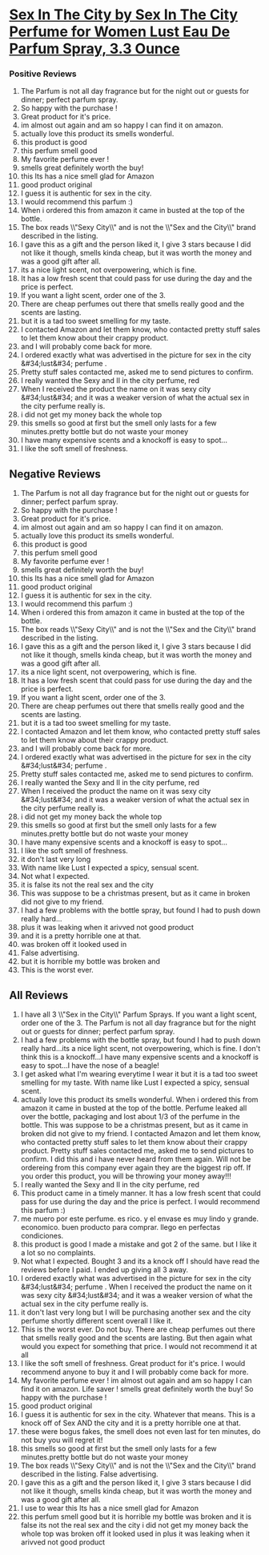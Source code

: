 # [Sex In The City by Sex In The City Perfume for Women Lust Eau De Parfum Spray, 3.3 Ounce](https://products.checkmycream.com/products/Sex-In-The-City-by-Sex-In-The-City-Perfume-for-Women-Lust-Eau-De-Parfum-Spray-3.3-Ounce.html)

### Positive Reviews

<ol>
      <li>The Parfum is not all day fragrance but for the night out or guests for dinner; perfect parfum spray.</li>
      <li>So happy with the purchase !</li>
      <li>Great product for it&#x27;s price.</li>
      <li>im almost out again and am so happy I can find it on amazon.</li>
      <li>actually love this product its smells wonderful.</li>
      <li>this product is good</li>
      <li>this perfum smell good</li>
      <li>My favorite perfume ever !</li>
      <li>smells great definitely worth the buy!</li>
      <li>this Its has a nice smell glad for Amazon</li>
      <li>good product original</li>
      <li>I guess it is authentic for sex in the city.</li>
      <li>I would recommend this parfum :)</li>
      <li>When i ordered this from amazon it came in busted at the top of the bottle.  </li>
      <li>The box reads \\&quot;Sexy City\\&quot; and is not the \\&quot;Sex and the City\\&quot; brand described in the listing.  </li>
      <li>I gave  this as a gift and the person liked it, I give 3 stars because I did not like it though, smells kinda cheap, but it was worth the money and was a good gift after all.</li>
      <li>its a nice light scent, not overpowering, which is fine.</li>
      <li>It has a low fresh scent that could pass for use during the day and the price is perfect.</li>
      <li>If you want a light scent, order one of the 3.  </li>
      <li>There are cheap perfumes out there that smells really good and the scents are lasting.</li>
      <li>but it is a tad too sweet smelling for my taste.</li>
      <li>I contacted Amazon and let them know, who contacted pretty stuff sales to let them know about their crappy product.</li>
      <li>and I will probably come back for more.</li>
      <li>I ordered exactly what was advertised in the picture for sex in the city &amp;#34;lust&amp;#34; perfume .</li>
      <li>Pretty stuff sales contacted me, asked me to send pictures to confirm.</li>
      <li>I really wanted the Sexy and II in the city perfume, red</li>
      <li>When I received the product the name on it was sexy city &amp;#34;lust&amp;#34; and it was a weaker version of what the actual sex in the city perfume really is.</li>
      <li>i did not get my money back the whole top</li>
      <li>this smells so good at first but the smell only lasts for a few minutes.pretty bottle but do not waste your money</li>
      <li>I have many expensive scents and a knockoff is easy to spot...</li>
      <li>I like the soft smell of freshness.</li>
</ol>


<h2>Negative Reviews</h2>
<ol>
<li> The Parfum is not all day fragrance but for the night out or guests for dinner; perfect parfum spray.</li>
<li> So happy with the purchase !</li>
<li> Great product for it&#x27;s price.</li>
<li> im almost out again and am so happy I can find it on amazon.</li>
<li> actually love this product its smells wonderful.</li>
<li> this product is good</li>
<li> this perfum smell good</li>
<li> My favorite perfume ever !</li>
<li> smells great definitely worth the buy!</li>
<li> this Its has a nice smell glad for Amazon</li>
<li> good product original</li>
<li> I guess it is authentic for sex in the city.</li>
<li> I would recommend this parfum :)</li>
<li> When i ordered this from amazon it came in busted at the top of the bottle.  </li>
<li> The box reads \\&quot;Sexy City\\&quot; and is not the \\&quot;Sex and the City\\&quot; brand described in the listing.  </li>
<li> I gave  this as a gift and the person liked it, I give 3 stars because I did not like it though, smells kinda cheap, but it was worth the money and was a good gift after all.</li>
<li> its a nice light scent, not overpowering, which is fine.</li>
<li> It has a low fresh scent that could pass for use during the day and the price is perfect.</li>
<li> If you want a light scent, order one of the 3.  </li>
<li> There are cheap perfumes out there that smells really good and the scents are lasting.</li>
<li> but it is a tad too sweet smelling for my taste.</li>
<li> I contacted Amazon and let them know, who contacted pretty stuff sales to let them know about their crappy product.</li>
<li> and I will probably come back for more.</li>
<li> I ordered exactly what was advertised in the picture for sex in the city &amp;#34;lust&amp;#34; perfume .</li>
<li> Pretty stuff sales contacted me, asked me to send pictures to confirm.</li>
<li> I really wanted the Sexy and II in the city perfume, red</li>
<li> When I received the product the name on it was sexy city &amp;#34;lust&amp;#34; and it was a weaker version of what the actual sex in the city perfume really is.</li>
<li> i did not get my money back the whole top</li>
<li> this smells so good at first but the smell only lasts for a few minutes.pretty bottle but do not waste your money</li>
<li> I have many expensive scents and a knockoff is easy to spot...</li>
<li> I like the soft smell of freshness.</li>
<li> it don&#x27;t last very long</li>
<li> With name like Lust I expected a spicy, sensual scent.</li>
<li> Not what I expected.</li>
<li> it is false its not the real sex and the city</li>
<li> This was suppose to be a christmas present, but as it came in broken did not give to my friend.</li>
<li> I had a few problems with the bottle spray, but found I had to push down really hard...</li>
<li> plus it was leaking when it arivved not good product</li>
<li> and it is a pretty horrible one at that.</li>
<li> was broken off it looked used in</li>
<li> False advertising.</li>
<li> but it is horrible my bottle was broken and</li>
<li> This is the worst ever.</li>
</ol>

<h2>All Reviews</h2>

<ol>
    <li> I have all 3 \\&quot;Sex in the City\\&quot; Parfum Sprays. If you want a light scent, order one of the 3.  The Parfum is not all day fragrance but for the night out or guests for dinner; perfect parfum spray.</li>
    <li> I had a few problems with the bottle spray, but found I had to push down really hard...its a nice light scent, not overpowering, which is fine. I don&#x27;t think this is a knockoff...I have many expensive scents and a knockoff is easy to spot...I have the nose of a beagle!</li>
    <li> I get asked what I&#x27;m wearing everytime I wear it but it is a tad too sweet smelling for my taste. With name like Lust I expected a spicy, sensual scent.</li>
    <li> actually love this product its smells wonderful. When i ordered this from amazon it came in busted at the top of the bottle.  Perfume leaked all over the bottle, packaging and lost about 1/3 of the perfume in the bottle. This was suppose to be a christmas present, but as it came in broken did not give to my friend. I contacted Amazon and let them know, who contacted pretty stuff sales to let them know about their crappy product. Pretty stuff sales contacted me, asked me to send pictures to confirm. I did this and i have never heard from them again. Will not be ordereing from this company ever again they are the biggest rip off.   If you order this product, you will be throwing your money away!!!</li>
    <li> I really wanted the Sexy and II in the city perfume, red</li>
    <li> This product came in a timely manner. It has a low fresh scent that could pass for use during the day and the price is perfect. I would recommend this parfum :)</li>
    <li> me muero por este perfume. es rico. y el envase es muy lindo y grande. economico. buen producto para comprar. llego en perfectas condiciones.</li>
    <li> this product is good I made a mistake and got 2 of the same. but I like it a lot so no complaints.</li>
    <li> Not what I expected. Bought 3 and its a knock off I should have read the reviews before I paid. I ended up giving all 3 away.</li>
    <li> I ordered exactly what was advertised in the picture for sex in the city &amp;#34;lust&amp;#34; perfume . When I received the product the name on it was sexy city &amp;#34;lust&amp;#34; and it was a weaker version of what the actual sex in the city perfume really is.</li>
    <li> it don&#x27;t last very long but I will be purchasing another sex and the city perfume shortly different scent overall I like it.</li>
    <li> This is the worst ever. Do not buy. There are cheap perfumes out there that smells really good and the scents are lasting. But then again what  would you expect for something that price. I would not recommend it at all</li>
    <li> I like the soft smell of freshness. Great product for it&#x27;s price. I would recommend anyone to buy it and I will probably come back for more.</li>
    <li> My favorite perfume ever ! im almost out again and am so happy I can find it on amazon. Life saver ! smells great definitely worth the buy! So happy with the purchase !</li>
    <li> good product original</li>
    <li> I guess it is authentic for sex in the city. Whatever that means. This is a knock off of Sex AND the city and it is a pretty horrible one at that.</li>
    <li> these were bogus fakes, the smell does not even last for ten minutes, do not buy you will regret it!</li>
    <li> this smells so good at first but the smell only lasts for a few minutes.pretty bottle but do not waste your money</li>
    <li> The box reads \\&quot;Sexy City\\&quot; and is not the \\&quot;Sex and the City\\&quot; brand described in the listing.  False advertising.</li>
    <li> I gave  this as a gift and the person liked it, I give 3 stars because I did not like it though, smells kinda cheap, but it was worth the money and was a good gift after all.</li>
    <li> I use to wear this Its has a nice smell glad for Amazon</li>
    <li> this perfum smell good but it is horrible my bottle was broken and it is false its not the real sex and the city i did not get my money back the whole top was broken off it looked used in plus it was leaking when it arivved not good product</li>
</ol>




